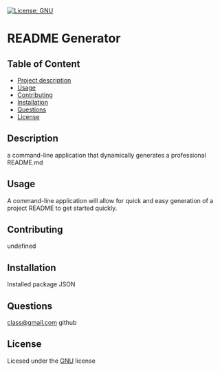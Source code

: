 

[![License: GNU](https://img.shields.io/badge/License-LGPL_v3-blue.svg)](https://www.gnu.org/licenses/gpl-3.0.md)

# README Generator 
## Table of Content
  - [Project description](#description)
  - [Usage](#usage)
  - [Contributing](#contributing)
  - [Installation](#installation)
  - [Questions](#questions)
  - [License](#license)

## Description 
  a command-line application that dynamically generates a professional README.md

## Usage 
  A command-line application will allow for quick and easy generation of a project README to get started quickly.

## Contributing 
  undefined

## Installation 
  Installed package JSON

## Questions 
  class@gmail.com
  github

  ## License 
  Licesed under the [GNU](https://choosealicense.com/licenses/gpl-3.0/) license
